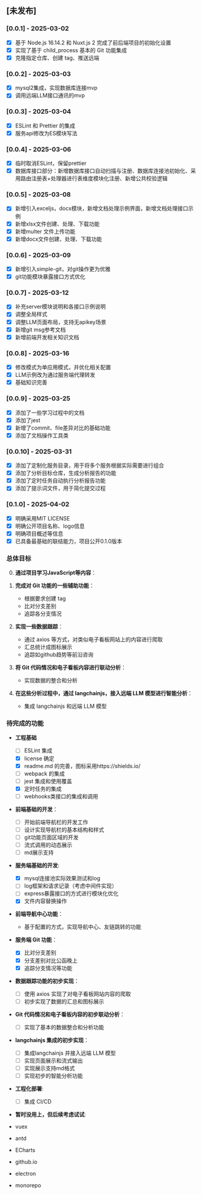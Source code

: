 ## [未发布]

### [0.0.1] - 2025-03-02

- [x] 基于 Node.js 16.14.2 和 Nuxt.js 2 完成了前后端项目的初始化设置
- [x] 实现了基于 child_process 基本的 Git 功能集成
- [x] 克隆指定仓库、创建 tag、推送远端

### [0.0.2] - 2025-03-03

- [x] mysql2集成，实现数据库连接mvp
- [x] 调用远端LLM接口通讯的mvp

### [0.0.3] - 2025-03-04

- [x] ESLint 和 Prettier 的集成
- [x] 服务api修改为ES模块写法

### [0.0.4] - 2025-03-06

- [x] 临时取消ESLint，保留prettier
- [x] 数据库接口部分：新增数据库接口自动扫描与注册、数据库连接池初始化、采用路由注册表+处理器进行表维度模块化注册、新增公共校验逻辑

### [0.0.5] - 2025-03-08

- [x] 新增引入exceljs，docx模块，新增文档处理示例界面，新增文档处理接口示例
- [x] 新增xlsx文件创建、处理、下载功能
- [x] 新增multer 文件上传功能
- [x] 新增docx文件创建、处理、下载功能

### [0.0.6] - 2025-03-09

- [x] 新增引入simple-git，对git操作更为优雅
- [x] git功能模块暴露接口方式优化

### [0.0.7] - 2025-03-12

- [x] 补充server模块说明和各接口示例说明
- [x] 调整全局样式
- [x] 调整LLM页面布局，支持无apikey场景
- [x] 新增git msg参考文档
- [x] 新增前端开发相关知识文档

### [0.0.8] - 2025-03-16

- [x] 修改模式为单应用模式，并优化相关配置
- [x] LLM示例改为通过服务端代理转发
- [x] 基础知识完善

### [0.0.9] - 2025-03-25

- [x] 添加了一些学习过程中的文档
- [x] 添加了jest
- [x] 新增了commit、file差异对比的基础功能
- [x] 添加了文档操作工具类

### [0.0.10] - 2025-03-31

- [x] 添加了定制化服务目录，用于将多个服务根据实际需要进行组合
- [x] 添加了分析目标仓库，生成分析报告的功能
- [x] 添加了定时任务自动执行分析报告功能
- [x] 添加了提示词文件，用于简化提交过程

### [0.1.0] - 2025-04-02

- [x] 明确采用MIT LICENSE
- [x] 明确公开项目名称、logo信息
- [x] 明确项目概述等信息
- [x] 已具备最基础的联结能力，项目公开0.1.0版本

### 总体目标

0. **通过项目学习JavaScript等内容**：

1. **完成对 Git 功能的一些辅助功能**：

   - 根据要求创建 tag
   - 比对分支差别
   - 追踪各分支情况

2. **实现一些数据跟踪**：

   - 通过 axios 等方式，对类似电子看板网站上的内容进行爬取
   - 汇总统计成图标展示
   - 追踪如github趋势等前沿咨询

3. **将 Git 代码情况和电子看板内容进行联动分析**：

   - 实现数据的整合和分析

4. **在这些分析过程中，通过 langchainjs，接入远端 LLM 模型进行智能分析**：
   - 集成 langchainjs 和远端 LLM 模型

### 待完成的功能

- **工程基础**

  - [ ] ESLint 集成
  - [x] license 确定
  - [x] readme.md 的完善，图标采用https://shields.io/
  - [ ] webpack 的集成
  - [ ] jest 集成和使用覆盖
  - [x] 定时任务的集成
  - [ ] webhooks类接口的集成和调用

- **前端基础的开发**：

  - [ ] 开始前端导航栏的开发工作
  - [ ] 设计实现导航栏的基本结构和样式
  - [ ] git功能页面区域的开发
  - [ ] 流式调用的动态展示
  - [ ] md展示支持

- **服务端基础的开发**:

  - [x] mysql连接池实际效果测试和log
  - [ ] log框架和请求记录（考虑中间件实现）
  - [ ] express暴露接口的方式进行模块化优化
  - [x] 文件内容替换操作

- **前端导航中心功能**：

  - 基于配置的方式，实现导航中心、友链跳转的功能

- **服务端 Git 功能**：

  - [x] 比对分支差别
  - [x] 分支差别对比公函晚上
  - [x] 追踪分支情况等功能

- **数据跟踪功能的初步实现**：

  - [ ] 使用 axios 实现了对电子看板网站内容的爬取
  - [ ] 初步实现了数据的汇总和图标展示

- **Git 代码情况和电子看板内容的初步联动分析**：

  - [ ] 实现了基本的数据整合和分析功能

- **langchainjs 集成的初步实现**：

  - [ ] 集成langchainjs 并接入远端 LLM 模型
  - [ ] 实现页面展示和流式输出
  - [ ] 实现展示支持md格式
  - [ ] 实现初步的智能分析功能

- **工程化部署**:

  - [ ] 集成 CI/CD

- **暂时没用上，但后续考虑试试**:
- vuex
- antd
- ECharts
- github.io
- electron
- monorepo
